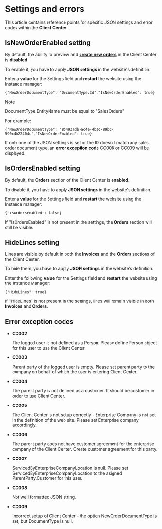 # Settings and errors 

This article contains reference points for specific JSON settings and error codes within the **Client Center**.

## IsNewOrderEnabled setting

By default, the ability to preview and **[create new orders](how-to/create-new-order.md)** in the Client Center is **disabled**. 

To enable it, you have to apply **JSON settings** in the website's definition.

Enter a **value** for the Settings field and **restart** the website using the Instance manager:

```
{"NewOrderDocumentType": "DocumentType.Id","IsNewOrderEnabled": true}
```

> [!NOTE]
> DocumentType.EntityName must be equal to "SalesOrders"


For example:

```
{"NewOrderDocumentType": "85493adb-ac4e-4b3c-89bc-590c4b22404c","IsNewOrderEnabled": true}
```

If only one of the JSON settings is set or the ID doesn't match any sales order document type, an **error exception code** CC008 or CC009 will be displayed.

## IsOrdersEnabled setting

By default, the **Orders** section of the Client Center is **enabled**. 

To disable it, you have to apply **JSON settings** in the website's definition.

Enter a **value** for the Settings field and **restart** the website using the Instance manager:

```
{"IsOrdersEnabled": false} 
```

If "IsOrdersEnabled" is not present in the settings, the **Orders** section will still be visible.

## HideLines setting

Lines are visible by default in both the **Invoices** and the **Orders** sections of the Client Center.

To hide them, you have to apply **JSON settings** in the website's definition.

Enter the following **value** for the Settings field and **restart** the website using the Instance Manager:

```
{"HideLines": true}
```

If "HideLines" is not present in the settings, lines will remain visible in both **Invoices** and **Orders**.

## Error exception codes

* **CC002**

  The logged user is not defined as a Person. Please define Person object for this user to use the Client Center.
  
* **CC003**

  Parent party of the logged user is empty. Please set parent party to the company on behalf of which the user is entering Client Center.
  
* **CC004**

  The parent party is not defined as a customer. It should be customer in order to use Client Center.
  
* **CC005**

  The Client Center is not setup correctly - Enterprise Company is not set in the definition of the web site. Please set Enterprise company accordingly.
  
* **CC006**

  The parent party does not have customer agreement for the enterprise company of the Client Center. Create customer agreement for this party.
  
* **CC007**
  
  ServicedByEnterpriseCompanyLocation is null. Please set ServicedByEnterpriseCompanyLocation to the asigned ParentParty.Customer for this user.
  
* **CC008**

  Not well formatted JSON string.
  
* **CC009**

  Incorrect setup of Client Center - the option NewOrderDocumentType is set, but DocumentType is null.
